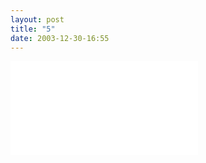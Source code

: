 ```yaml
---
layout: post
title: "5"
date: 2003-12-30-16:55
---
```


<div class="wrapper">
    <div class="h_iframe">
        <iframe src="/strip/images/6.webm" frameborder="0" webkitallowfullscreen mozallowfullscreen allowfullscreen></iframe>
    </div>
</div>
